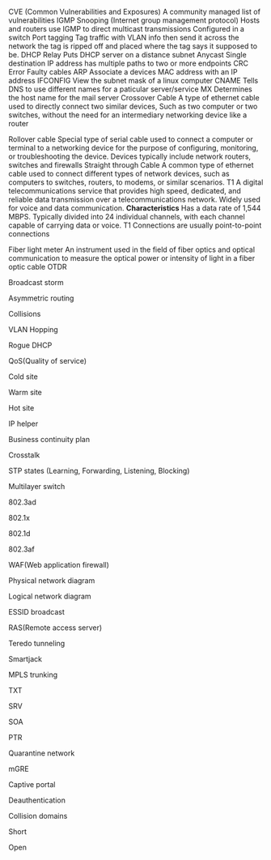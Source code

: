 CVE (Common Vulnerabilities and Exposures)
	A community managed list of vulnerabilities
IGMP Snooping (Internet group management protocol)
	Hosts and routers use IGMP to direct multicast transmissions
	Configured in a switch
Port tagging
	Tag traffic with VLAN info then send it across the network the tag is ripped off and placed where the tag says it supposed to be.
DHCP Relay
	Puts DHCP server on a distance subnet
Anycast
	Single destination IP address has multiple paths to two or more endpoints
CRC Error
	Faulty cables
ARP
	Associate a devices MAC address with an IP address
IFCONFIG
	View the subnet mask of a linux computer
CNAME
	Tells DNS to use different names for a paticular server/service
MX
	Determines the host name for the mail server
Crossover Cable
	A type of ethernet cable used to directly connect two similar devices, Such as two computer or two switches, without the need for an intermediary networking device like a router
		
Rollover cable
	Special type of serial cable used to connect a computer or terminal to a networking device for the purpose of configuring, monitoring, or troubleshooting the device.
		Devices typically include network routers, switches and firewalls
Straight through Cable
	A common type of ethernet cable used to connect different types of network devices, such as computers to switches, routers, to modems, or similar scenarios.
T1
	A digital telecommunications service that provides high speed, dedicated, and reliable data transmission over a telecommunications network. Widely used for voice and data communication.
		**Characteristics**
			Has a data rate of 1,544 MBPS.
			Typically divided into 24 individual channels, with each channel capable of carrying data or voice.
			T1 Connections are usually point-to-point connections

Fiber light meter
	An instrument used in the field of fiber optics and optical communication to measure the optical power or intensity of light in a fiber optic cable
OTDR

Broadcast storm

Asymmetric routing

Collisions

VLAN Hopping

Rogue DHCP

QoS(Quality of service)

Cold site

Warm site

Hot site

IP helper

Business continuity plan

Crosstalk

STP states (Learning, Forwarding, Listening, Blocking)

Multilayer switch

802.3ad

802.1x

802.1d

802.3af

WAF(Web application firewall)

Physical network diagram 

Logical network diagram

ESSID broadcast

RAS(Remote access server)

Teredo tunneling

Smartjack

MPLS trunking

TXT

SRV

SOA

PTR

Quarantine network

mGRE

Captive portal

Deauthentication

Collision domains

Short

Open




